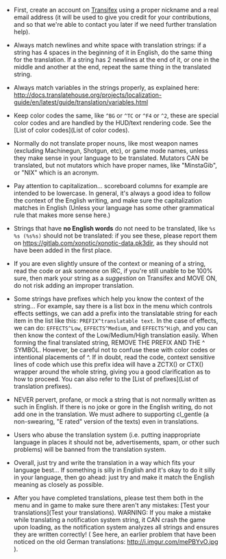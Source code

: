 *  First, create an account on [Transifex](https://www.transifex.com/team-xonotic/xonotic/dashboard/) using a proper nickname and a real email address (it will be used to give you credit for your contributions, and so that we're able to contact you later if we need further translation help).

*  Always match newlines and white space with translation strings: if a string has 4 spaces in the beginning of it in English, do the same thing for the translation. If a string has 2 newlines at the end of it, or one in the middle and another at the end, repeat the same thing in the translated string.


*  Always match variables in the strings properly, as explained here: http://docs.translatehouse.org/projects/localization-guide/en/latest/guide/translation/variables.html

*  Keep color codes the same, like `^BG` or `^TC` or `^F4` or `^2`, these are special color codes and are handled by the HUD/text rendering code. See the [List of color codes](List of color codes).

*  Normally do not translate proper nouns, like most weapon names (excluding Machinegun, Shotgun, etc), or game mode names, unless they make sense in your language to be translated. Mutators CAN be translated, but not mutators which have proper names, like "MinstaGib", or "NIX" which is an acronym.

*  Pay attention to capitalization... scoreboard columns for example are intended to be lowercase. In general, it's always a good idea to follow the context of the English writing, and make sure the capitalization matches in English (Unless your language has some other grammatical rule that makes more sense here.)

*  Strings that have **no English words** do not need to be translated, like `%s %s (%s%s)` should not be translated: if you see these, please report them on https://gitlab.com/xonotic/xonotic-data.pk3dir, as they should not have been added in the first place.

*  If you are even slightly unsure of the context or meaning of a string, read the code or ask someone on IRC, if you're still unable to be 100% sure, then mark your string as a *suggestion* on Transifex and MOVE ON, do not risk adding an improper translation.

*  Some strings have prefixes which help you know the context of the string... For example, say there is a list box in the menu which controls effects settings, we can add a prefix into the translatable string for each item in the list like this: `PREFIX^translatable text`. In the case of effects, we can do: `EFFECTS^Low`, `EFFECTS^Medium`, and `EFFECTS^High`, and you can then know the context of the Low/Medium/High translation easily. When forming the final translated string, REMOVE THE PREFIX AND THE ^ SYMBOL. However, be careful not to confuse these with color codes or intentional placements of ^. If in doubt, read the code, context sensitive lines of code which use this prefix idea will have a ZCTX() or CTX() wrapper around the whole string, giving you a good clarification as to how to proceed. You can also refer to the [List of prefixes](List of translation prefixes).

*  NEVER pervert, profane, or mock a string that is not normally written as such in English. If there is no joke or gore in the English writing, do not add one in the translation. We must adhere to supporting cl_gentle (a non-swearing, "E rated" version of the texts) even in translations.

*  Users who abuse the translation system (i.e. putting inappropriate language in places it should not be, advertisements, spam, or other such problems) will be banned from the translation system.

*  Overall, just try and write the translation in a way which fits your language best... If something is silly in English and it's okay to do it silly in your language, then go ahead: just try and make it match the English meaning as closely as possible.

*  After you have completed translations, please test them both in the menu and in game to make sure there aren't any mistakes: [Test your translations](Test your translations). WARNING: If you make a mistake while translating a notification system string, it CAN crash the game upon loading, as the notification system analyzes all strings and ensures they are written correctly! ( See here, an earlier problem that have been noticed on the old German translations: http://i.imgur.com/mePBYvO.jpg ).